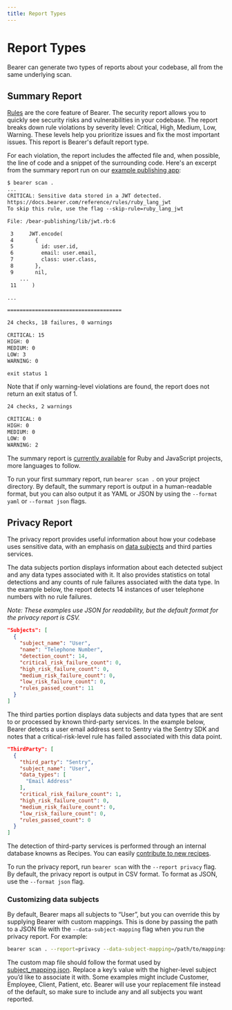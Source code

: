 ```yaml
---
title: Report Types
---
```


# Report Types

Bearer can generate two types of reports about your codebase, all from the same underlying scan.

## Summary Report

[Rules](/reference/rules) are the core feature of Bearer. The security report allows you to quickly see security risks and vulnerabilities in your codebase. The report breaks down rule violations by severity level: Critical, High, Medium, Low, Warning. These levels help you prioritize issues and fix the most important issues. This report is Bearer's default report type.

For each violation, the report includes the affected file and, when possible, the line of code and a snippet of the surrounding code. Here's an excerpt from the summary report run on our [example publishing app](https://github.com/Bearer/bear-publishing):

```txt
$ bearer scan .
...
CRITICAL: Sensitive data stored in a JWT detected.
https://docs.bearer.com/reference/rules/ruby_lang_jwt
To skip this rule, use the flag --skip-rule=ruby_lang_jwt

File: /bear-publishing/lib/jwt.rb:6

 3     JWT.encode(
 4       {
 5         id: user.id,
 6         email: user.email,
 7         class: user.class,
 8       },
 9       nil,
 	...
 11     )

...

=====================================

24 checks, 18 failures, 0 warnings

CRITICAL: 15
HIGH: 0
MEDIUM: 0
LOW: 3
WARNING: 0

exit status 1
```

Note that if only warning-level violations are found, the report does not return an exit status of 1.

```txt
24 checks, 2 warnings

CRITICAL: 0
HIGH: 0
MEDIUM: 0
LOW: 0
WARNING: 2

```

The summary report is [currently available](/reference/supported-languages/) for Ruby and JavaScript projects, more languages to follow.

To run your first summary report, run `bearer scan .` on your project directory. By default, the summary report is output in a human-readable format, but you can also output it as YAML or JSON by using the `--format yaml` or `--format json` flags.

## Privacy Report

The privacy report provides useful information about how your codebase uses sensitive data, with an emphasis on [data subjects](https://ico.org.uk/for-organisations/sme-web-hub/key-data-protection-terms-you-need-to-know/#datasubject) and third parties services.

The data subjects portion displays information about each detected subject and any data types associated with it. It also provides statistics on total detections and any counts of rule failures associated with the data type. In the example below, the report detects 14 instances of user telephone numbers with no rule failures.

_Note: These examples use JSON for readability, but the default format for the privacy report is CSV._

```json
"Subjects": [
  {
    "subject_name": "User",
    "name": "Telephone Number",
    "detection_count": 14,
    "critical_risk_failure_count": 0,
    "high_risk_failure_count": 0,
    "medium_risk_failure_count": 0,
    "low_risk_failure_count": 0,
    "rules_passed_count": 11
  }
]
```


The third parties portion displays data subjects and data types that are sent to or processed by known third-party services. In the example below, Bearer detects a user email address sent to Sentry via the Sentry SDK and notes that a critical-risk-level rule has failed associated with this data point.

```json
"ThirdParty": [
  {
    "third_party": "Sentry",
    "subject_name": "User",
    "data_types": [
      "Email Address"
    ],
    "critical_risk_failure_count": 1,
    "high_risk_failure_count": 0,
    "medium_risk_failure_count": 0,
    "low_risk_failure_count": 0,
    "rules_passed_count": 0
  }
]
```

The detection of third-party services is performed through an internal database knowns as Recipes. You can easily [contribute to new recipes](/contributing/recipes/).

To run the privacy report, run `bearer scan` with the `--report privacy` flag. By default, the privacy report is output in CSV format. To format as JSON, use the `--format json` flag.

### Customizing data subjects

By default, Bearer maps all subjects to “User”, but you can override this by supplying Bearer with custom mappings. This is done by passing the path to a JSON file with the `--data-subject-mapping` flag when you run the privacy report. For example:

```bash
bearer scan . --report=privacy --data-subject-mapping=/path/to/mappings.json
```

The custom map file should follow the format used by [subject_mapping.json]({{meta.sourcePath}}/blob/main/pkg/classification/db/subject_mapping.json). Replace a key’s value with the higher-level subject you’d like to associate it with. Some examples might include Customer, Employee, Client, Patient, etc. Bearer will use your replacement file instead of the default, so make sure to include any and all subjects you want reported.
